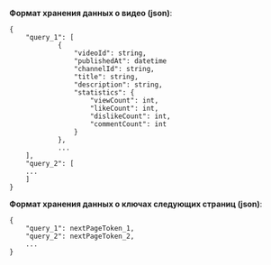 **Формат хранения данных о видео (json)**:
```
{
	"query_1": [
			{
				"videoId": string,
				"publishedAt": datetime
				"channelId": string,
				"title": string,
				"description": string,
				"statistics": {
					"viewCount": int,
					"likeCount": int,
					"dislikeCount": int,
					"commentCount": int
				}
			},
			...
	],
	"query_2": [
	...
	]
}

```

**Формат хранения данных о ключах следующих страниц (json)**:
```
{
	"query_1": nextPageToken_1,
	"query_2": nextPageToken_2,
	...
}
```